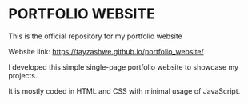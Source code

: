 # PORTFOLIO WEBSITE #

This is the official repository for my portfolio website

Website link: https://tayzashwe.github.io/portfolio_website/

I developed this simple single-page portfolio website to showcase my projects. 

It is mostly coded in HTML and CSS with minimal usage of JavaScript.